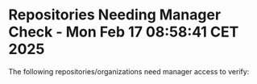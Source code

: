 # Repositories Needing Manager Check - Mon Feb 17 08:58:41 CET 2025
The following repositories/organizations need manager access to verify:

